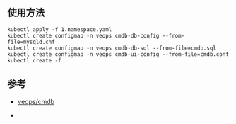 ## 使用方法
```
kubectl apply -f 1.namespace.yaml
kubectl create configmap -n veops cmdb-db-config --from-file=mysqld.cnf
kubectl create configmap -n veops cmdb-db-sql --from-file=cmdb.sql
kubectl create configmap -n veops cmdb-ui-config --from-file=cmdb.conf
kubectl create -f .
```

## 参考
- [veops/cmdb][1]

- [1]: https://github.com/veops/cmdb
